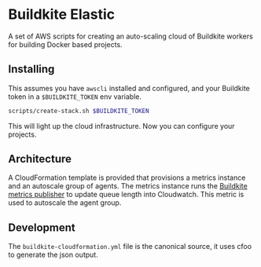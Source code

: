 Buildkite Elastic
=================

A set of AWS scripts for creating an auto-scaling cloud of Buildkite workers for
building Docker based projects.

Installing
----------

This assumes you have `awscli` installed and configured, and your Buildkite token
in a `$BUILDKITE_TOKEN` env variable.

```bash
scripts/create-stack.sh $BUILDKITE_TOKEN
```

This will light up the cloud infrastructure. Now you can configure your projects.

Architecture
------------

A CloudFormation template is provided that provisions a metrics instance and an autoscale
group of agents. The metrics instance runs the [Buildkite metrics publisher](https://github.com/buildkite/buildkite-cloudwatch-metrics-publisher) to update queue length into Cloudwatch. This metric is used to autoscale the agent group.

Development
-----------

The `buildkite-cloudformation.yml` file is the canonical source, it uses cfoo to generate
the json output.


